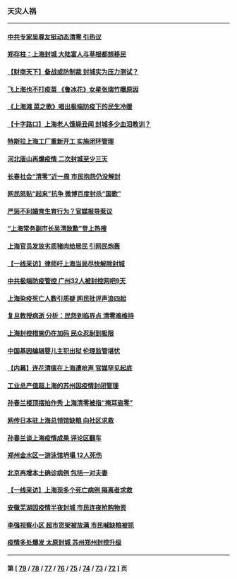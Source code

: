 ### 天灾人祸
---
#### [中共专家吴尊友挺动态清零 引热议](../../pages/ncid280/n13715647.md) 
#### [郑存柱：上海封城 大陆富人与草根都想移民](../../pages/ncid280/n13715633.md) 
#### [【财商天下】备战或防制裁 封城实为压力测试？](../../pages/ncid280/n13715626.md) 
#### [飞上海也不打疫苗 《鲁冰花》女星张瑞竹曝原因](../../pages/ncid280/n13715539.md) 
#### [《上海滩 菜之歌》唱出极端防疫下的民生冷暖](../../pages/ncid280/n13715494.md) 
#### [【十字路口】上海老人饿毙丑闻 封城多少血泪教训？](../../pages/ncid280/n13715309.md) 
#### [特斯拉上海工厂重新开工 实施闭环管理](../../pages/ncid280/n13715484.md) 
#### [河北唐山再爆疫情 二次封城至少三天](../../pages/ncid280/n13715457.md) 
#### [长春社会“清零”近一周 市民抱怨仍没解封](../../pages/ncid280/n13715416.md) 
#### [网民怒贴“起来”抗争 微博百度封杀“国歌”](../../pages/ncid280/n13715362.md) 
#### [严惩不利婚育生育行为？官媒报导惹议](../../pages/ncid280/n13715264.md) 
#### [“上海常务副市长吴清致歉”登上热搜](../../pages/ncid280/n13715248.md) 
#### [上海官员发放劣质猪肉给居民 引网民炮轰](../../pages/ncid280/n13715242.md) 
#### [【一线采访】律师吁上海当局尽快解除封城](../../pages/ncid280/n13715132.md) 
#### [中共极端防疫管控 广州32人被封控网吧9天](../../pages/ncid280/n13715146.md) 
#### [上海染疫死亡人数引质疑 网民批评声浪四起](../../pages/ncid280/n13714992.md) 
#### [复旦教授病逝 分析：民怨到临界点 清零难维持](../../pages/ncid280/n13714878.md) 
#### [上海封控措施仍在加码 民众忍耐到极限](../../pages/ncid280/n13714800.md) 
#### [中国基因编辑婴儿主犯出狱 伦理监管堪忧](../../pages/ncid280/n13714830.md) 
#### [【内幕】连花清瘟在上海遭呛声 官媒罕见起底](../../pages/ncid280/n13714674.md) 
#### [工业总产值超上海的苏州因疫情封闭管理](../../pages/ncid280/n13714802.md) 
#### [孙春兰楼顶摆拍作秀 上海清零被指“掩耳盗零”](../../pages/ncid280/n13714532.md) 
#### [网传日本驻上海总领馆缺粮 向社区求救](../../pages/ncid280/n13714437.md) 
#### [孙春兰谈上海疫情成果 评论区翻车](../../pages/ncid280/n13714078.md) 
#### [郑州金水区一游泳馆坍塌 12人死伤](../../pages/ncid280/n13714454.md) 
#### [北京再增本土确诊病例 包括一对夫妻](../../pages/ncid280/n13714466.md) 
#### [【一线采访】上海现多个死亡病例 隔离者求救](../../pages/ncid280/n13714395.md) 
#### [安徽芜湖因疫情半夜封城 市民连夜抢购物资](../../pages/ncid280/n13714290.md) 
#### [李强视察小区 超市货架被放满 市民喊缺粮被抓](../../pages/ncid280/n13714041.md) 
#### [疫情多处爆发 太原封城 苏州郑州封控升级](../../pages/ncid280/n13713901.md) 

---
#### 第 [ [79](./79.md) / [78](./78.md) / [77](./77.md) / [76](./76.md) / [75](./75.md) / [74](./74.md) / [73](./73.md) / [72](./72.md) ] 页
